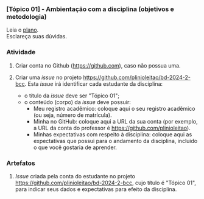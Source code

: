 ### [Tópico 01] - Ambientação com a disciplina (objetivos e metodologia)

Leia o [plano](../media/bd-2024-2-bcc-plano.pdf).<br>
Esclareça suas dúvidas.<br>

### Atividade 

1. Criar conta no Github (https://github.com), caso não possua uma. 

2. Criar uma _issue_ no projeto https://github.com/plinioleitao/bd-2024-2-bcc. Esta _issue_ irá identificar cada estudante da disciplina:
   - o título da _issue_ deve ser "Tópico 01";
   - o conteúdo (corpo) da _issue_ deve possuir:
     - Meu registro acadêmico: coloque aqui o seu registro acadêmico (ou seja, número de matrícula).
     - Minha no GitHub: coloque aqui a URL da sua conta (por exemplo, a URL da conta do professor é https://github.com/plinioleitao).
     - Minhas expectativas com respeito à disciplina: coloque aqui as expectativas que possui para o andamento da disciplina, incluido o que você gostaria de aprender.
   
### Artefatos

1. _Issue_ criada pela conta do estudante no projeto https://github.com/plinioleitao/bd-2024-2-bcc, cujo título é "Tópico 01", para indicar seus dados e expectativas para efeito da disciplina.
